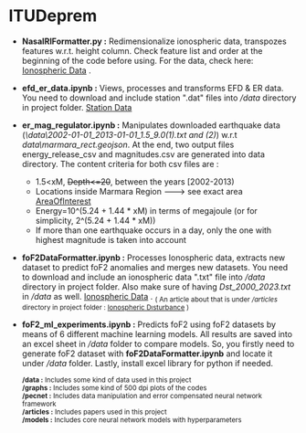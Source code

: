 # ITUDeprem
- **NasaIRIFormatter.py :** Redimensionalize ionospheric data, transpozes features w.r.t. height column. Check feature list and order at the beginning of the code before using. For the data, check here:  [Ionospheric Data](https://drive.google.com/drive/folders/1LKGH8AIc350Z0QEkC5Yr-pYMkvqsMnoW?usp=share_link) .
- **efd_er_data.ipynb :** Views, processes and transforms EFD & ER data. You need to download and include station ".dat" files into _/data_ directory in project folder. [Station Data](https://drive.google.com/drive/folders/1pVy-RE3VjO5KtezpMcaVnX1QcUKLBcC5?usp=share_link)
- **er_mag_regulator.ipynb :** Manipulates  downloaded earthquake data (_\data\2002-01-01_2013-01-01_1.5_9.0(1).txt and (2)_) w.r.t _data\marmara_rect.geojson_. At the end, two output files energy_release_csv and magnitudes.csv are generated into data directory. The content criteria for both csv files are :
     - 1.5<xM, ~~Depth<=20~~, between the years [2002-2013)
     - Locations inside Marmara Region ---> see exact area [AreaOfInterest](https://github.com/SrknMcT/ITUDeprem/blob/main/graphs/area-of-interest.jpg)
     - Energy=10^(5.24 + 1.44 * xM) in terms of megajoule (or for simplicity, 2^(5.24 + 1.44 * xM))
     - If more than one earthquake occurs in a day, only the one with highest magnitude is taken into account
- **foF2DataFormatter.ipynb :** Processes Ionospheric data, extracts new dataset to predict foF2 anomalies and merges new datasets. You need to download and include an ionospheric data ".txt" file into _/data_ directory in project folder. Also make sure of having _Dst_2000_2023.txt_ in _/data_ as well. [Ionospheric Data](https://drive.google.com/drive/folders/1LKGH8AIc350Z0QEkC5Yr-pYMkvqsMnoW?usp=share_link) . <sub>( An article about that is under _/articles_ directory in project folder :  [Ionospheric Dısturbance]( https://github.com/SrknMcT/ITUDeprem/blob/main/articles/Ionospheric_foF2_disturbance_forecast.pdf) )</sub>
- **foF2_ml_experiments.ipynb :** Predicts foF2 using foF2 datasets by means of 6 different machine learning models. All results are saved into an excel sheet in _/data_ folder to compare models. So, you firstly need to generate foF2 dataset with **foF2DataFormatter.ipynb** and locate it under _/data_ folder. Lastly, install excel library for python if needed.

     <sub>**/data :** Includes some kind of data used in this project</sub><br><sub>**/graphs :** Includes some kind of 500 dpi plots of the codes</sub><br><sub>**/pecnet :** Includes data manipulation and error compensated neural network framework</sub><br><sub>**/articles :** Includes papers used in this project</sub><br><sub>**/models :** Includes core neural network models with hyperparameters</sub>    

